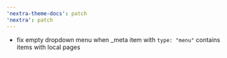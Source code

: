 ```yaml
---
'nextra-theme-docs': patch
'nextra': patch
---
```


- fix empty dropdown menu when _meta item with `type: "menu"` contains items with local pages
